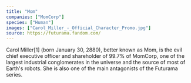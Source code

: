 ```yaml
---
title: "Mom"
companies: ["MomCorp"]
species: ["Human"]
images: ["Carol_Miller_-_Official_Character_Promo.jpg"]
source: https://futurama.fandom.com/
---
```

Carol Miller[1] (born January 30, 2880), better known as Mom, is the evil chief executive officer and shareholder of 99.7% of MomCorp, one of the largest industrial conglomerates in the universe and the source of most of Earth's robots. She is also one of the main antagonists of the Futurama series.
